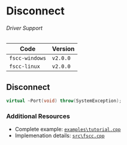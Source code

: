 # Disconnect


###### Driver Support
| Code           | Version
| -------------- | --------
| `fscc-windows` | `v2.0.0` 
| `fscc-linux`   | `v2.0.0` 


## Disconnect
```c++
virtual ~Port(void) throw(SystemException);
```


### Additional Resources
- Complete example: [`examples\tutorial.cpp`](https://github.com/commtech/cfscc/blob/master/examples/tutorial/tutorial.cpp)
- Implemenation details: [`src\fscc.cpp`](https://github.com/commtech/cfscc/blob/master/src/fscc.cpp)
